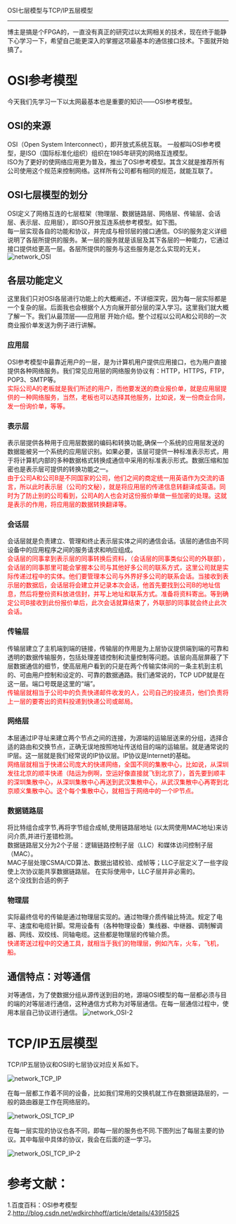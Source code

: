 OSI七层模型与TCP/IP五层模型
___
博主是搞是个FPGA的，一直没有真正的研究过以太网相关的技术，现在终于能静下心学习一下，希望自己能更深入的掌握这项最基本的通信接口技术。下面就开始搞了。
# OSI参考模型
今天我们先学习一下以太网最基本也是重要的知识——OSI参考模型。
## OSI的来源
  OSI（Open System Interconnect），即开放式系统互联。 一般都叫OSI参考模型，是ISO（国际标准化组织）组织在1985年研究的网络互连模型。<br/>
  ISO为了更好的使网络应用更为普及，推出了OSI参考模型。其含义就是推荐所有公司使用这个规范来控制网络。这样所有公司都有相同的规范，就能互联了。
## OSI七层模型的划分
  OSI定义了网络互连的七层框架（物理层、数据链路层、网络层、传输层、会话层、表示层、应用层），即ISO开放互连系统参考模型。如下图。<br/>
  每一层实现各自的功能和协议，并完成与相邻层的接口通信。OSI的服务定义详细说明了各层所提供的服务。某一层的服务就是该层及其下各层的一种能力，它通过接口提供给更高一层。各层所提供的服务与这些服务是怎么实现的无关。
![network_OSI](images/2018/network_OSI.png)<br/>
## 各层功能定义
这里我们只对OSI各层进行功能上的大概阐述，不详细深究，因为每一层实际都是一个复杂的层。后面我也会根据个人方向展开部分层的深入学习。这里我们就大概了解一下。我们从最顶层——应用层 开始介绍。整个过程以公司A和公司B的一次商业报价单发送为例子进行讲解。
### 应用层
OSI参考模型中最靠近用户的一层，是为计算机用户提供应用接口，也为用户直接提供各种网络服务。我们常见应用层的网络服务协议有：HTTP，HTTPS，FTP，POP3、SMTP等。<br/>
<span style="color:red">实际公司A的老板就是我们所述的用户，而他要发送的商业报价单，就是应用层提供的一种网络服务，当然，老板也可以选择其他服务，比如说，发一份商业合同，发一份询价单，等等。</span>

### 表示层
表示层提供各种用于应用层数据的编码和转换功能,确保一个系统的应用层发送的数据能被另一个系统的应用层识别。如果必要，该层可提供一种标准表示形式，用于将计算机内部的多种数据格式转换成通信中采用的标准表示形式。数据压缩和加密也是表示层可提供的转换功能之一。<br/>
<span style="color:red">由于公司A和公司B是不同国家的公司，他们之间的商定统一用英语作为交流的语言，所以此时表示层（公司的文秘），就是将应用层的传递信息转翻译成英语。同时为了防止别的公司看到，公司A的人也会对这份报价单做一些加密的处理。这就是表示的作用，将应用层的数据转换翻译等。</span>

### 会话层
会话层就是负责建立、管理和终止表示层实体之间的通信会话。该层的通信由不同设备中的应用程序之间的服务请求和响应组成。<br/>
<span style="color:red">会话层的同事拿到表示层的同事转换后资料，（会话层的同事类似公司的外联部），会话层的同事那里可能会掌握本公司与其他好多公司的联系方式，这里公司就是实际传递过程中的实体。他们要管理本公司与外界好多公司的联系会话。当接收到表示层的数据后，会话层将会建立并记录本次会话，他首先要找到公司B的地址信息，然后将整份资料放进信封，并写上地址和联系方式。准备将资料寄出。等到确定公司B接收到此份报价单后，此次会话就算结束了，外联部的同事就会终止此次会话。</span>

### 传输层
传输层建立了主机端到端的链接，传输层的作用是为上层协议提供端到端的可靠和透明的数据传输服务，包括处理差错控制和流量控制等问题。该层向高层屏蔽了下层数据通信的细节，使高层用户看到的只是在两个传输实体间的一条主机到主机的、可由用户控制和设定的、可靠的数据通路。我们通常说的，TCP UDP就是在这一层。端口号既是这里的“端”。<br/>
<span style="color:red">传输层就相当于公司中的负责快递邮件收发的人，公司自己的投递员，他们负责将上一层的要寄出的资料投递到快递公司或邮局。</span>

### 网络层
本层通过IP寻址来建立两个节点之间的连接，为源端的运输层送来的分组，选择合适的路由和交换节点，正确无误地按照地址传送给目的端的运输层。就是通常说的IP层。这一层就是我们经常说的IP协议层。IP协议是Internet的基础。<br/>
<span style="color:red"> 网络层就相当于快递公司庞大的快递网络，全国不同的集散中心，比如说，从深圳发往北京的顺丰快递（陆运为例啊，空运好像直接就飞到北京了），首先要到顺丰的深圳集散中心，从深圳集散中心再送到武汉集散中心，从武汉集散中心再寄到北京顺义集散中心。这个每个集散中心，就相当于网络中的一个IP节点。 </span>

### 数据链路层 
将比特组合成字节,再将字节组合成帧,使用链路层地址 (以太网使用MAC地址)来访问介质,并进行差错检测。<br/>
数据链路层又分为2个子层：逻辑链路控制子层（LLC）和媒体访问控制子层（MAC）。<br/>
MAC子层处理CSMA/CD算法、数据出错校验、成帧等；LLC子层定义了一些字段使上次协议能共享数据链路层。 在实际使用中，LLC子层并非必需的。<br/>
这个没找到合适的例子

### 物理层     
实际最终信号的传输是通过物理层实现的。通过物理介质传输比特流。规定了电平、速度和电缆针脚。常用设备有（各种物理设备）集线器、中继器、调制解调器、网线、双绞线、同轴电缆。这些都是物理层的传输介质。<br/>
<span style="color:red">快递寄送过程中的交通工具，就相当于我们的物理层，例如汽车，火车，飞机，船。</span>

## 通信特点：对等通信      
对等通信，为了使数据分组从源传送到目的地，源端OSI模型的每一层都必须与目的端的对等层进行通信，这种通信方式称为对等层通信。在每一层通信过程中，使用本层自己协议进行通信。
![network_OSI-2](images/2018/network_OSI-2.png)<br/>

# TCP/IP五层模型
TCP/IP五层协议和OSI的七层协议对应关系如下。

![network_TCP_IP](images/2018/network_TCP_IP.png)<br/>

在每一层都工作着不同的设备，比如我们常用的交换机就工作在数据链路层的，一般的路由器是工作在网络层的。

![network_OSI_TCP_IP](images/2018/network_OSI_TCP_IP.png)<br/>

在每一层实现的协议也各不同，即每一层的服务也不同.下图列出了每层主要的协议。其中每层中具体的协议，我会在后面的逐一学习。

![network_OSI_TCP_IP-2](images/2018/network_OSI_TCP_IP-2.png)<br/>

# 参考文献：
1.百度百科：OSI参考模型
2.http://blog.csdn.net/wdkirchhoff/article/details/43915825

